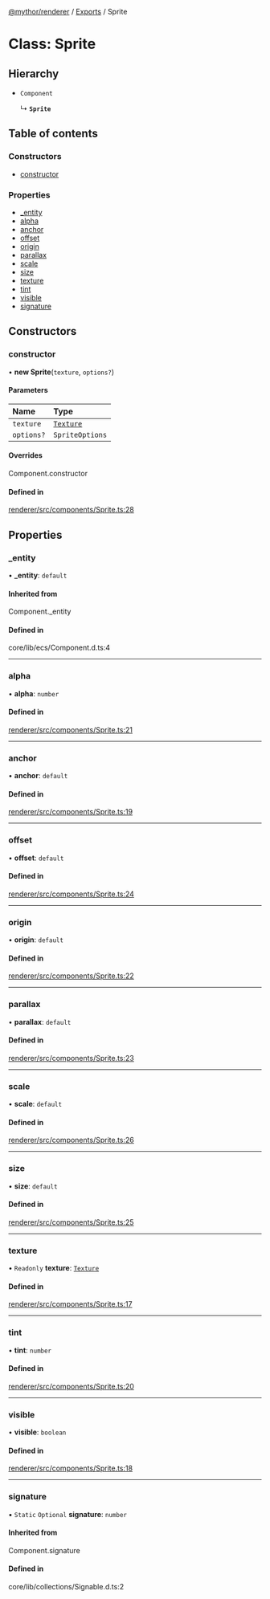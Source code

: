 [@mythor/renderer](../README.md) / [Exports](../modules.md) / Sprite

# Class: Sprite

## Hierarchy

- `Component`

  ↳ **`Sprite`**

## Table of contents

### Constructors

- [constructor](Sprite.md#constructor)

### Properties

- [\_entity](Sprite.md#_entity)
- [alpha](Sprite.md#alpha)
- [anchor](Sprite.md#anchor)
- [offset](Sprite.md#offset)
- [origin](Sprite.md#origin)
- [parallax](Sprite.md#parallax)
- [scale](Sprite.md#scale)
- [size](Sprite.md#size)
- [texture](Sprite.md#texture)
- [tint](Sprite.md#tint)
- [visible](Sprite.md#visible)
- [signature](Sprite.md#signature)

## Constructors

### constructor

• **new Sprite**(`texture`, `options?`)

#### Parameters

| Name | Type |
| :------ | :------ |
| `texture` | [`Texture`](Texture.md) |
| `options?` | `SpriteOptions` |

#### Overrides

Component.constructor

#### Defined in

[renderer/src/components/Sprite.ts:28](https://github.com/desaintvincent/mythor/blob/53eaf4e/packages/renderer/src/components/Sprite.ts#L28)

## Properties

### \_entity

• **\_entity**: `default`

#### Inherited from

Component.\_entity

#### Defined in

core/lib/ecs/Component.d.ts:4

___

### alpha

• **alpha**: `number`

#### Defined in

[renderer/src/components/Sprite.ts:21](https://github.com/desaintvincent/mythor/blob/53eaf4e/packages/renderer/src/components/Sprite.ts#L21)

___

### anchor

• **anchor**: `default`

#### Defined in

[renderer/src/components/Sprite.ts:19](https://github.com/desaintvincent/mythor/blob/53eaf4e/packages/renderer/src/components/Sprite.ts#L19)

___

### offset

• **offset**: `default`

#### Defined in

[renderer/src/components/Sprite.ts:24](https://github.com/desaintvincent/mythor/blob/53eaf4e/packages/renderer/src/components/Sprite.ts#L24)

___

### origin

• **origin**: `default`

#### Defined in

[renderer/src/components/Sprite.ts:22](https://github.com/desaintvincent/mythor/blob/53eaf4e/packages/renderer/src/components/Sprite.ts#L22)

___

### parallax

• **parallax**: `default`

#### Defined in

[renderer/src/components/Sprite.ts:23](https://github.com/desaintvincent/mythor/blob/53eaf4e/packages/renderer/src/components/Sprite.ts#L23)

___

### scale

• **scale**: `default`

#### Defined in

[renderer/src/components/Sprite.ts:26](https://github.com/desaintvincent/mythor/blob/53eaf4e/packages/renderer/src/components/Sprite.ts#L26)

___

### size

• **size**: `default`

#### Defined in

[renderer/src/components/Sprite.ts:25](https://github.com/desaintvincent/mythor/blob/53eaf4e/packages/renderer/src/components/Sprite.ts#L25)

___

### texture

• `Readonly` **texture**: [`Texture`](Texture.md)

#### Defined in

[renderer/src/components/Sprite.ts:17](https://github.com/desaintvincent/mythor/blob/53eaf4e/packages/renderer/src/components/Sprite.ts#L17)

___

### tint

• **tint**: `number`

#### Defined in

[renderer/src/components/Sprite.ts:20](https://github.com/desaintvincent/mythor/blob/53eaf4e/packages/renderer/src/components/Sprite.ts#L20)

___

### visible

• **visible**: `boolean`

#### Defined in

[renderer/src/components/Sprite.ts:18](https://github.com/desaintvincent/mythor/blob/53eaf4e/packages/renderer/src/components/Sprite.ts#L18)

___

### signature

▪ `Static` `Optional` **signature**: `number`

#### Inherited from

Component.signature

#### Defined in

core/lib/collections/Signable.d.ts:2
